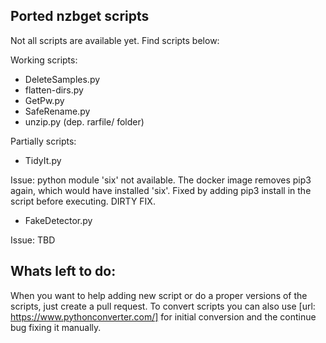 Ported nzbget scripts
-------------
Not all scripts are available yet. Find scripts below:

Working scripts:
- DeleteSamples.py
- flatten-dirs.py
- GetPw.py
- SafeRename.py
- unzip.py (dep. rarfile/ folder)

Partially scripts:
- TidyIt.py 

Issue: python module 'six' not available. The docker image removes pip3 again, which would have installed 'six'. Fixed by adding pip3 install in the script before executing. DIRTY FIX.

- FakeDetector.py

Issue: TBD

Whats left to do:
-------------
When you want to help adding new script or do a proper versions of the scripts, just create a pull request. To convert scripts you can also use [url: https://www.pythonconverter.com/] for initial conversion and the continue bug fixing it manually.